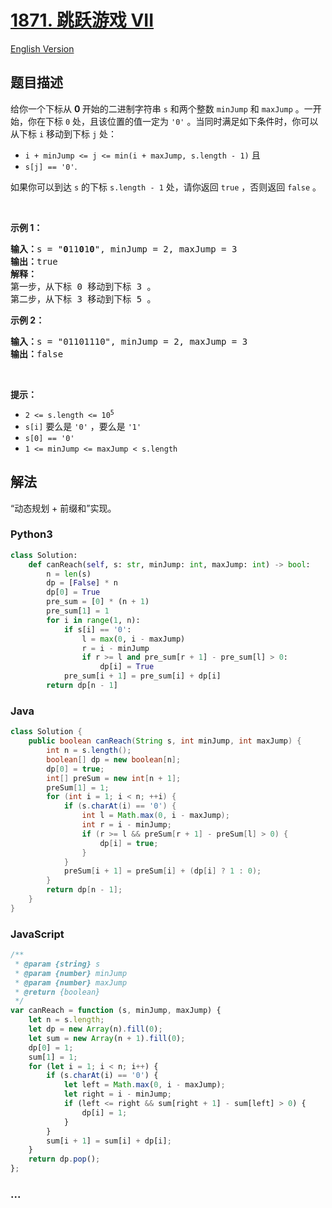 # [1871. 跳跃游戏 VII](https://leetcode-cn.com/problems/jump-game-vii)

[English Version](/solution/1800-1899/1871.Jump%20Game%20VII/README_EN.md)

## 题目描述

<!-- 这里写题目描述 -->

<p>给你一个下标从 <strong>0 </strong>开始的二进制字符串 <code>s</code> 和两个整数 <code>minJump</code> 和 <code>maxJump</code> 。一开始，你在下标 <code>0</code> 处，且该位置的值一定为 <code>'0'</code> 。当同时满足如下条件时，你可以从下标 <code>i</code> 移动到下标 <code>j</code> 处：</p>

<ul>
	<li><code>i + minJump <= j <= min(i + maxJump, s.length - 1)</code> 且</li>
	<li><code>s[j] == '0'</code>.</li>
</ul>

<p>如果你可以到达 <code>s</code> 的下标<i> </i><code>s.length - 1</code> 处，请你返回 <code>true</code> ，否则返回 <code>false</code> 。</p>

<p> </p>

<p><strong>示例 1：</strong></p>

<pre>
<b>输入：</b>s = "<strong>0</strong>11<strong>0</strong>1<strong>0</strong>", minJump = 2, maxJump = 3
<b>输出：</b>true
<strong>解释：</strong>
第一步，从下标 0 移动到下标 3 。
第二步，从下标 3 移动到下标 5 。
</pre>

<p><strong>示例 2：</strong></p>

<pre>
<b>输入：</b>s = "01101110", minJump = 2, maxJump = 3
<b>输出：</b>false
</pre>

<p> </p>

<p><strong>提示：</strong></p>

<ul>
	<li><code>2 <= s.length <= 10<sup>5</sup></code></li>
	<li><code>s[i]</code> 要么是 <code>'0'</code> ，要么是 <code>'1'</code></li>
	<li><code>s[0] == '0'</code></li>
	<li><code>1 <= minJump <= maxJump < s.length</code></li>
</ul>

## 解法

<!-- 这里可写通用的实现逻辑 -->

“动态规划 + 前缀和”实现。

<!-- tabs:start -->

### **Python3**

<!-- 这里可写当前语言的特殊实现逻辑 -->

```python
class Solution:
    def canReach(self, s: str, minJump: int, maxJump: int) -> bool:
        n = len(s)
        dp = [False] * n
        dp[0] = True
        pre_sum = [0] * (n + 1)
        pre_sum[1] = 1
        for i in range(1, n):
            if s[i] == '0':
                l = max(0, i - maxJump)
                r = i - minJump
                if r >= l and pre_sum[r + 1] - pre_sum[l] > 0:
                    dp[i] = True
            pre_sum[i + 1] = pre_sum[i] + dp[i]
        return dp[n - 1]
```

### **Java**

<!-- 这里可写当前语言的特殊实现逻辑 -->

```java
class Solution {
    public boolean canReach(String s, int minJump, int maxJump) {
        int n = s.length();
        boolean[] dp = new boolean[n];
        dp[0] = true;
        int[] preSum = new int[n + 1];
        preSum[1] = 1;
        for (int i = 1; i < n; ++i) {
            if (s.charAt(i) == '0') {
                int l = Math.max(0, i - maxJump);
                int r = i - minJump;
                if (r >= l && preSum[r + 1] - preSum[l] > 0) {
                    dp[i] = true;
                }
            }
            preSum[i + 1] = preSum[i] + (dp[i] ? 1 : 0);
        }
        return dp[n - 1];
    }
}
```

### **JavaScript**

```js
/**
 * @param {string} s
 * @param {number} minJump
 * @param {number} maxJump
 * @return {boolean}
 */
var canReach = function (s, minJump, maxJump) {
    let n = s.length;
    let dp = new Array(n).fill(0);
    let sum = new Array(n + 1).fill(0);
    dp[0] = 1;
    sum[1] = 1;
    for (let i = 1; i < n; i++) {
        if (s.charAt(i) == '0') {
            let left = Math.max(0, i - maxJump);
            let right = i - minJump;
            if (left <= right && sum[right + 1] - sum[left] > 0) {
                dp[i] = 1;
            }
        }
        sum[i + 1] = sum[i] + dp[i];
    }
    return dp.pop();
};
```

### **...**

```

```

<!-- tabs:end -->
